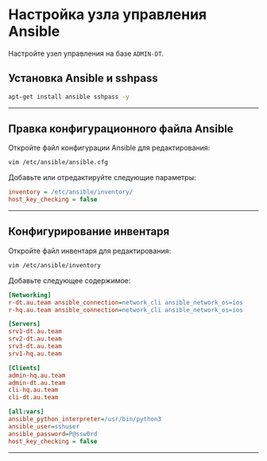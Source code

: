 # Настройка узла управления Ansible

Настройте узел управления на базе `ADMIN-DT`.

## Установка Ansible и sshpass

```bash
apt-get install ansible sshpass -y
```

---

## Правка конфигурационного файла Ansible

Откройте файл конфигурации Ansible для редактирования:

```bash
vim /etc/ansible/ansible.cfg
```

Добавьте или отредактируйте следующие параметры:

```ini
inventory = /etc/ansible/inventory/
host_key_checking = false
```

---

## Конфигурирование инвентаря

Откройте файл инвентаря для редактирования:

```bash
vim /etc/ansible/inventory
```

Добавьте следующее содержимое:

```ini
[Networking]
r-dt.au.team ansible_connection=network_cli ansible_network_os=ios 
r-hq.au.team ansible_connection=network_cli ansible_network_os=ios

[Servers]
srv1-dt.au.team
srv2-dt.au.team
srv3-dt.au.team
srv1-hq.au.team

[Clients]
admin-hq.au.team
admin-dt.au.team
cli-hq.au.team
cli-dt.au.team

[all:vars]
ansible_python_interpreter=/usr/bin/python3
ansible_user=sshuser
ansible_password=P@ssw0rd
host_key_checking = false
```

---
